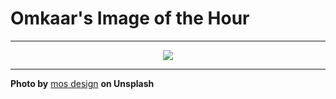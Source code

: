 # Omkaar's Image of the Hour

---

<div align="center">

<a href="https://unsplash.com/photos/nighttime-view-of-a-bustling-city-street-in-japan-_vJFrYtwzQE">
  <img src="https://images.unsplash.com/photo-1750365866509-8e1f1cac473e?crop=entropy&cs=tinysrgb&fit=max&fm=jpg&ixid=M3w3NjA2Nzh8MHwxfHJhbmRvbXx8fHx8fHx8fDE3NTM4NDA4MDB8&ixlib=rb-4.1.0&q=80&w=1080" style="max-width:100%; height:auto;">
</a>



</div>

---

**Photo by** [mos design](https://unsplash.com/@mosdesign) **on Unsplash**
